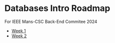 # Databases Intro Roadmap
For IEEE Mans-CSC Back-End Commitee 2024

* [Week 1](./week-1/)
* [Week 2](./week-2/)